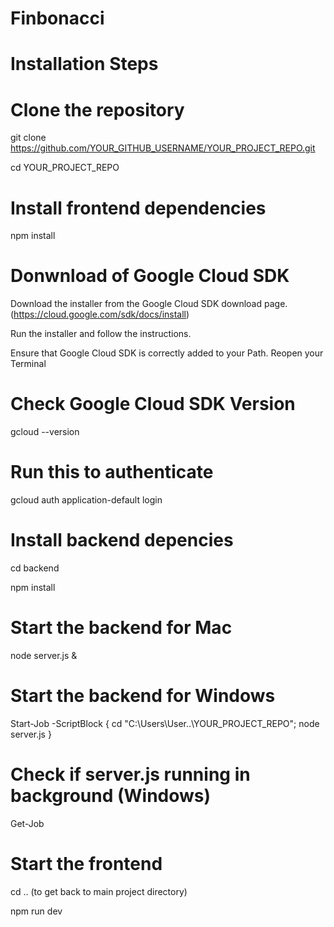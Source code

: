 # Finbonacci

# Installation Steps
# Clone the repository
git clone https://github.com/YOUR_GITHUB_USERNAME/YOUR_PROJECT_REPO.git

cd YOUR_PROJECT_REPO

# Install frontend dependencies
npm install

# Donwnload of Google Cloud SDK
Download the installer from the Google Cloud SDK download page. (https://cloud.google.com/sdk/docs/install)

Run the installer and follow the instructions.

Ensure that Google Cloud SDK is correctly added to your Path. Reopen your Terminal

# Check Google Cloud SDK Version
gcloud --version

# Run this to authenticate
gcloud auth application-default login

# Install backend depencies
cd backend

npm install

# Start the backend for Mac
node server.js &

# Start the backend for Windows
Start-Job -ScriptBlock { cd "C:\Users\User\..\YOUR_PROJECT_REPO"; node server.js }

# Check if server.js running in background (Windows)
Get-Job

# Start the frontend
cd .. (to get back to main project directory)

npm run dev

 

